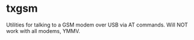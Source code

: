 txgsm
=====

Utilities for talking to a GSM modem over USB via AT commands. Will NOT work with all modems, YMMV.
